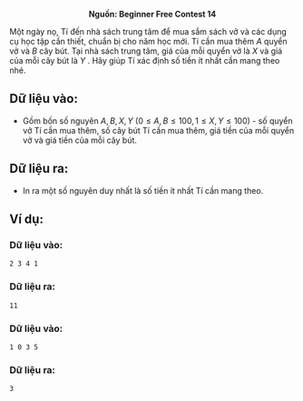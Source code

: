 **<center>Nguồn: Beginner Free Contest 14</center>**

Một ngày nọ, Tí đến nhà sách trung tâm để mua sắm sách vở và các dụng cụ học tập cần thiết, chuẩn bị cho năm học mới. Tí cần mua thêm $A$ quyển vở và $B$ cây bút. Tại nhà sách trung tâm, giá của mỗi quyển vở là $X$ và giá của mỗi cây bút là $Y$ . Hãy giúp Tí xác định số tiền ít nhất cần mang theo nhé.

## Dữ liệu vào:
- Gồm bốn số nguyên $A, B, X, Y\ (0 ≤ A, B ≤ 100, 1 ≤ X, Y ≤ 100)$ - số quyển vở Tí cần mua thêm, số cây bút Tí cần mua thêm, giá tiền của mỗi quyển vở và giá tiền của mỗi cây bút.

## Dữ liệu ra:
- In ra một số nguyên duy nhất là số tiền ít nhất Tí cần mang theo.

## Ví dụ:
### Dữ liệu vào:
```
2 3 4 1
```

### Dữ liệu ra:
```
11
```

### Dữ liệu vào:
```
1 0 3 5
```

### Dữ liệu ra:
```
3
```